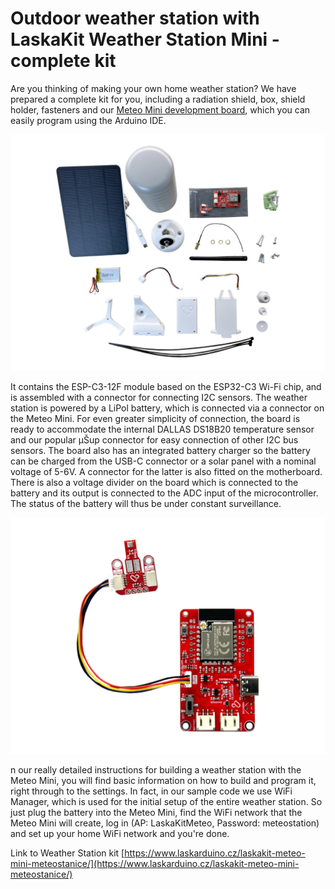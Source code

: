 # Outdoor weather station with LaskaKit Weather Station Mini - complete kit

Are you thinking of making your own home weather station? We have prepared a complete kit for you, including a radiation shield, box, shield holder, fasteners and our [Meteo Mini development board](https://www.laskakit.cz/laskakit-meteo-mini/), which you can easily program using the Arduino IDE.

![LaskaKit WeatherStation kit](https://github.com/LaskaKit/Weather_Station_Mini/blob/main/img/LaskaKitMeteo.JPG)

It contains the ESP-C3-12F module based on the ESP32-C3 Wi-Fi chip, and is assembled with a connector for connecting I2C sensors. The weather station is powered by a LiPol battery, which is connected via a connector on the Meteo Mini.
For even greater simplicity of connection, the board is ready to accommodate the internal DALLAS DS18B20 temperature sensor and our popular μŠup connector for easy connection of other I2C bus sensors. The board also has an integrated battery charger so the battery can be charged from the USB-C connector or a solar panel with a nominal voltage of 5-6V. A connector for the latter is also fitted on the motherboard. There is also a voltage divider on the board which is connected to the battery and its output is connected to the ADC input of the microcontroller. The status of the battery will thus be under constant surveillance.

![LaskaKit Meteo Mini](https://github.com/LaskaKit/Weather_Station_Mini/blob/main/img/2.jpg)<br/>

n our really detailed instructions for building a weather station with the Meteo Mini, you will find basic information on how to build and program it, right through to the settings. In fact, in our sample code we use WiFi Manager, which is used for the initial setup of the entire weather station. So just plug the battery into the Meteo Mini, find the WiFi network that the Meteo Mini will create, log in (AP: LaskaKitMeteo, Password: meteostation) and set up your home WiFi network and you're done.

Link to Weather Station kit [https://www.laskarduino.cz/laskakit-meteo-mini-meteostanice/](https://www.laskarduino.cz/laskakit-meteo-mini-meteostanice/)






